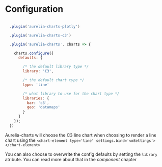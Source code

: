# Configuration

```js

  .plugin('aurelia-charts-plotly')

  .plugin('aurelia-charts-c3')

  .plugin('aurelia-charts', charts => {

    charts.configure({
      defaults: {

        /* the default library type */
        library: 'C3',

        /* the default chart type */
        type: 'line'

        /* what library to use for the chart type */
        libraries: {
          bar: 'c3',
          geo: 'datamaps'
        }
      }
    });
  })

```

Aurelia-charts will choose the C3 line chart when choosing to render a line
chart using the `<chart-element type='line' settings.bind='vmSettings'></chart-element>`

You can also choose to overwrite the config defaults by setting the `library`
atribute. You can read more about that in the *component* chapter
